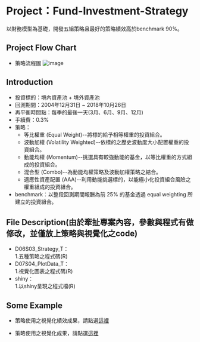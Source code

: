 <H1>Project：Fund-Investment-Strategy </H1>

以財務模型為基礎，開發五組策略且最好的策略績效高於benchmark 90%。

<H2>Project Flow Chart</H2>

*   策略流程圖
![image](https://github.com/Martin8202/Project_Fund_Investment_Strategy/blob/master/%E7%A8%8B%E5%BC%8F%E6%B5%81%E7%A8%8B%E5%9C%96.jpg)

<H2>Introduction</H2>

*   投資標的：境內資產池 + 境外資產池<br>
*   回測期間：2004年12月31日 ~ 2018年10月26日<br>
*   再平衡時間點：每季的最後一天(3月、6月、9月、12月)<br>
*   手續費：0.3%<br>
*   策略：<br>
    *   等比權重 (Equal Weight)--將標的給予相等權重的投資組合。<br>
    *   波動加權 (Volatility Weighted)--依標的之歷史波動度大小配置權重的投資組合。<br>
    *   動能均權 (Momentum)--挑選具有較強動能的基金，以等比權重的方式組成的投資組合。<br>
    *   混合型 (Combo)--為動能均權策略及波動加權策略之結合。<br>
    *   適應性資產配置 (AAA)--利用動能挑選標的，以能極小化投資組合風險之權重組成的投資組合。<br>
*   benchmark：以整段回測期間報酬為前 25% 的基金透過 equal weighting 所建立的投資組合。<br>

<H2>File Description(由於牽扯專案內容，參數與程式有做修改，並僅放上策略與視覺化之code)</H2>

* D06S03_Strategy_T：<br>
    1.五種策略之程式碼(R)
* D07S04_PlotData_T：<br>
    1.視覺化圖表之程式碼(R)
* shiny：<br>
    1.以shiny呈現之程式檔(R)
    
<H2>Some Example</H2>

*   策略使用之視覺化績效成果，請點選[這裡](https://github.com/Martin8202/Fund-Investment-Strategy/blob/master/%E7%B8%BE%E6%95%88%E7%B5%90%E6%9E%9C.pdf)

*   策略使用之視覺化成果，請點選[這裡](https://github.com/Martin8202/Fund-Investment-Strategy/blob/master/%E5%9C%96%E8%A1%A8%E6%95%B8%E6%93%9A%E5%B0%8D%E7%85%A7.pdf)


 
